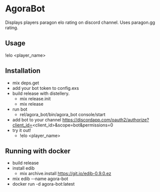 # AgoraBot

Displays players paragon elo rating on discord channel. Uses paragon.gg rating.

## Usage

!elo <player_name>

## Installation
- mix deps.get
- add your bot token to config.exs
- build release with distellery.
  - mix release.init
  - mix release
- run bot
  - rel/agora_bot/bin/agora_bot console/start
- add bot to your channel https://discordapp.com/oauth2/authorize?client_id=<client_id>&scope=bot&permissions=0
- try it out!
  - !elo <player_name>

## Running with docker
- build release
- install edib
  - mix archive.install https://git.io/edib-0.9.0.ez
- mix edib --name agora-bot
- docker run -d agora-bot:latest
